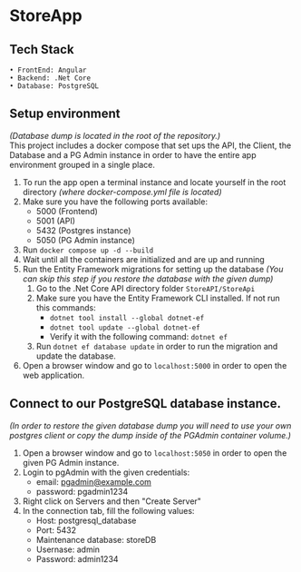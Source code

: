# StoreApp

## Tech Stack
    • FrontEnd: Angular
    • Backend: .Net Core
    • Database: PostgreSQL
    
    
## Setup environment
*(Database dump is located in the root of the repository.)*<br/>
This project includes a docker compose that set ups the API, the Client, the Database and a PG Admin instance in order to have the entire app environment grouped in a single place. 

1. To run the app open a terminal instance and locate yourself in the root directory *(where docker-compose.yml file is located)*
2. Make sure you have the following ports available: 
    * 5000 (Frontend)
    * 5001 (API)
    * 5432 (Postgres instance)
    * 5050 (PG Admin instance)
3. Run ``` docker compose up -d --build ```
4. Wait until all the containers are initialized and are up and running
5. Run the Entity Framework migrations for setting up the database *(You can skip this step if you restore the database with the given dump)*
    1. Go to the .Net Core API directory folder ```StoreAPI/StoreApi```
    2. Make sure you have the Entity Framework CLI installed. If not run this commands: 
        * ```dotnet tool install --global dotnet-ef```
        * ```dotnet tool update --global dotnet-ef```
        * Verify it with the following command: ```dotnet ef```
    3. Run ```dotnet ef database update``` in order to run the migration and update the database.
6. Open a browser window and go to ```localhost:5000``` in order to open the web application.

## Connect to our PostgreSQL database instance.
*(In order to restore the given database dump you will need to use your own postgres client or copy the dump inside of the PGAdmin container volume.)*

1. Open a browser window and go to ```localhost:5050``` in order to open the given PG Admin instance.
2. Login to pgAdmin with the given credentials:
    * email: pgadmin@example.com
    * password: pgadmin1234
3. Right click on Servers and then "Create Server"
4. In the connection tab, fill the following values:
    * Host: postgresql_database
    * Port: 5432
    * Maintenance database: storeDB
    * Usernase: admin
    * Password: admin1234
